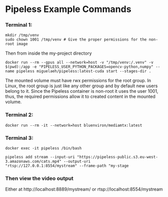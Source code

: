 # Pipeless Example Commands

### Terminal 1: 

```
mkdir /tmp/venv
sudo chown 1001 /tmp/venv # Give the proper permissions for the non-root image
```

Then from inside the my-project directory

```
docker run --rm --gpus all --network=host -v "/tmp/venv:/.venv" -v $(pwd):/app -e "PIPELESS_USER_PYTHON_PACKAGES=opencv-python,numpy" --name pipeless miguelaeh/pipeless:latest-cuda start --stages-dir .
```

The mounted volume must have rwx permissions for the root group. In Linux, the root group is just like any other group and by default new users belong to it. Since the Pipeless container is non-root it uses the user 1001, thus, the required permissions allow it to created content in the mounted volume.

### Terminal 2: 
```
docker run --rm -it --network=host bluenviron/mediamtx:latest
```

### Terminal 3: 
```
docker exec -it pipeless /bin/bash
```

```
pipeless add stream --input-uri "https://pipeless-public.s3.eu-west-3.amazonaws.com/cats.mp4" --output-uri "rtsp://127.0.0.1:8554/mystream" --frame-path "my-stage

```
### Then view the video output
Either at http://localhost:8889/mystream/ or rtsp://localhost:8554/mystream
